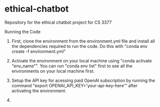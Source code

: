 # ethical-chatbot
Repository for the ethical chatbot project for CS 3377

Running the Code
1. First, clone the environment from the environment.yml file and install all the dependencies required to run the code. Do this with "conda env create -f environment.yml"

2. Activate the environment on your local machine using "conda activate "env_name"". You can run "conda env list" first to see all the environments on your local machine first.

3. Setup the API key for acessing paid OpenAI subscription by running the command "export OPENAI_API_KEY='your-api-key-here'" after activating the environment.

4. 
